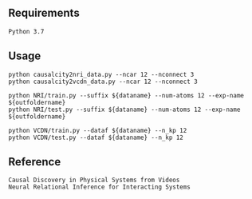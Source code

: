 ## Requirements
    Python 3.7

## Usage
    python causalcity2nri_data.py --ncar 12 --nconnect 3
    python causalcity2vcdn_data.py --ncar 12 --nconnect 3
    
    python NRI/train.py --suffix ${dataname} --num-atoms 12 --exp-name ${outfoldername}
    python NRI/test.py --suffix ${dataname} --num-atoms 12 --exp-name ${outfoldername}
  
    python VCDN/train.py --dataf ${dataname} --n_kp 12 
    python VCDN/test.py --dataf ${dataname} --n_kp 12

## Reference
    Causal Discovery in Physical Systems from Videos
    Neural Relational Inference for Interacting Systems
